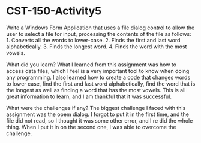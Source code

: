 # CST-150-Activity5
Write a Windows Form Application that uses a file dialog control to allow the user to select a file for input, processing the contents of the file as follows: 1. Converts all the words to lower-case. 2. Finds the first and last word alphabetically. 3. Finds the longest word. 4. Finds the word with the most vowels.

What did you learn?
What I learned from this assignment was how to access data files, which I feel is a very important tool to know when doing any programming. I also learned how to create a code that changes words to lower case, find the first and last word alphabetically, find the word that is the longest as well as finding a word that has the most vowels. This is all great information to learn, and I am thankful that it was successful.

What were the challenges if any?
The biggest challenge I faced with this assignment was the opem dialog. I forgot to put it in the first time, and the file did not read, so I thought it was some other error, and I re did the whole thing. When I put it in on the second one, I was able to overcome the challenge.
